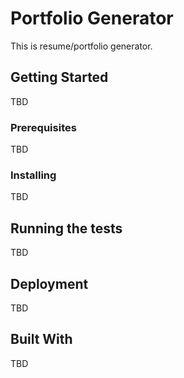 # Portfolio Generator

This is resume/portfolio generator.

## Getting Started

TBD

### Prerequisites

TBD

### Installing

TBD



## Running the tests

TBD

## Deployment

TBD

## Built With

TBD

